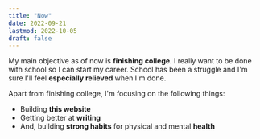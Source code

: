 ```yaml
---
title: "Now"
date: 2022-09-21
lastmod: 2022-10-05
draft: false
---
```


My main objective as of now is **finishing college**.
I really want to be done with school so I can start my career.
School has been a struggle and I'm sure I'll feel **especially relieved** when I'm done.

Apart from finishing college, I'm focusing on the following things:
- Building **this website**
- Getting better at **writing**
- And, building **strong habits** for physical and mental **health**
